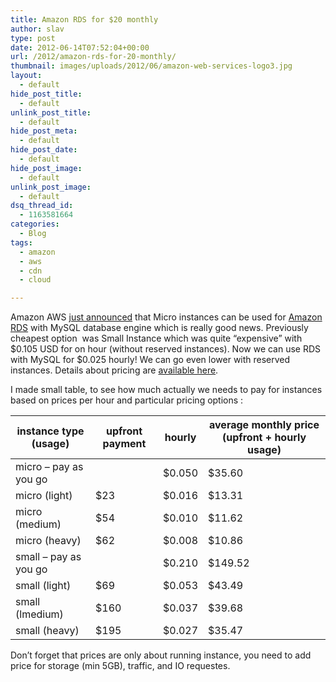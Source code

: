 ```yaml
---
title: Amazon RDS for $20 monthly
author: slav
type: post
date: 2012-06-14T07:52:04+00:00
url: /2012/amazon-rds-for-20-monthly/
thumbnail: images/uploads/2012/06/amazon-web-services-logo3.jpg
layout:
  - default
hide_post_title:
  - default
unlink_post_title:
  - default
hide_post_meta:
  - default
hide_post_date:
  - default
hide_post_image:
  - default
unlink_post_image:
  - default
dsq_thread_id:
  - 1163581664
categories:
  - Blog
tags:
  - amazon
  - aws
  - cdn
  - cloud

---
```

Amazon AWS [just announced](http://aws.amazon.com/about-aws/whats-new/2012/06/11/amazon-rds-micro/) that Micro instances can be used for [Amazon RDS](http://aws.amazon.com/rds/) with MySQL database engine which is really good news. Previously cheapest option  was Small Instance which was quite “expensive” with $0.105 USD for on hour (without reserved instances). Now we can use RDS with MySQL for $0.025 hourly! We can go even lower with reserved instances. Details about pricing are [available here](http://aws.amazon.com/rds/pricing/).

<!--more-->

I made small table, to see how much actually we needs to pay for instances based on prices per hour and particular pricing options :

|instance type (usage)|upfront payment|hourly|average monthly price (upfront + hourly usage)|
--- | --- | --- | --- |
|micro &#8211; pay as you go||   $0.050  | $35.60  
|micro (light)|$23|$0.016| $13.31 |
|micro (medium)|$54| $0.010| $11.62|
|micro (heavy)|$62|$0.008|$10.86|
|small &#8211; pay as you go||   $0.210|      $149.52|
|small (light)|$69|$0.053|$43.49|
|small (lmedium)|$160|$0.037|$39.68|
|small (heavy)|$195|$0.027|$35.47|

Don&#8217;t forget that prices are only about running instance, you need to add price for storage (min 5GB), traffic, and IO requestes.